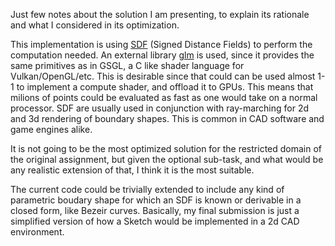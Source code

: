 Just few notes about the solution I am presenting, to explain its rationale and what I considered in its optimization.

This implementation is using [SDF](https://en.wikipedia.org/wiki/Signed_distance_function) (Signed Distance Fields) to perform the computation needed. An external library [glm](https://github.com/g-truc/glm) is used, since it provides the same primitives as in GSGL, a C like shader language for Vulkan/OpenGL/etc.
This is desirable since that could can be used almost 1-1 to implement a compute shader, and offload it to GPUs. This means that milions of points could be evaluated as fast as one would take on a normal processor. SDF are usually used in conjunction with ray-marching for 2d and 3d rendering of boundary shapes. This is common in CAD software and game engines alike.

It is not going to be the most optimized solution for the restricted domain of the original assignment, but given the optional sub-task, and what would be any realistic extension of that, I think it is the most suitable.

The current code could be trivially extended to include any kind of parametric boudary shape for which an SDF is known or derivable in a closed form, like Bezeir curves.
Basically, my final submission is just a simplified version of how a Sketch would be implemented in a 2d CAD environment.
